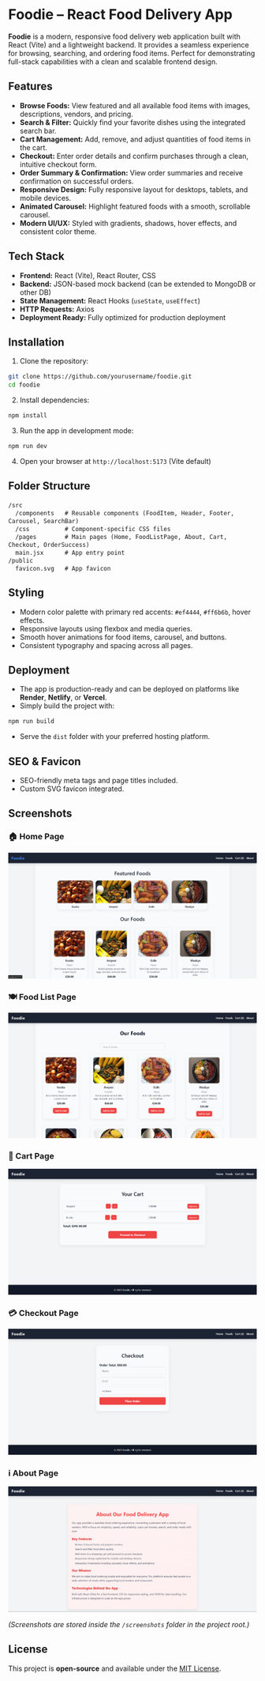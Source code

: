 
# Foodie – React Food Delivery App

**Foodie** is a modern, responsive food delivery web application built with React (Vite) and a lightweight backend. It provides a seamless experience for browsing, searching, and ordering food items. Perfect for demonstrating full-stack capabilities with a clean and scalable frontend design.

## Features

* **Browse Foods:** View featured and all available food items with images, descriptions, vendors, and pricing.
* **Search & Filter:** Quickly find your favorite dishes using the integrated search bar.
* **Cart Management:** Add, remove, and adjust quantities of food items in the cart.
* **Checkout:** Enter order details and confirm purchases through a clean, intuitive checkout form.
* **Order Summary & Confirmation:** View order summaries and receive confirmation on successful orders.
* **Responsive Design:** Fully responsive layout for desktops, tablets, and mobile devices.
* **Animated Carousel:** Highlight featured foods with a smooth, scrollable carousel.
* **Modern UI/UX:** Styled with gradients, shadows, hover effects, and consistent color theme.

## Tech Stack

* **Frontend:** React (Vite), React Router, CSS
* **Backend:** JSON-based mock backend (can be extended to MongoDB or other DB)
* **State Management:** React Hooks (`useState`, `useEffect`)
* **HTTP Requests:** Axios
* **Deployment Ready:** Fully optimized for production deployment

## Installation

1. Clone the repository:

```bash
git clone https://github.com/yourusername/foodie.git
cd foodie
````

2. Install dependencies:

```bash
npm install
```

3. Run the app in development mode:

```bash
npm run dev
```

4. Open your browser at `http://localhost:5173` (Vite default)

## Folder Structure

```
/src
  /components   # Reusable components (FoodItem, Header, Footer, Carousel, SearchBar)
  /css          # Component-specific CSS files
  /pages        # Main pages (Home, FoodListPage, About, Cart, Checkout, OrderSuccess)
  main.jsx      # App entry point
/public
  favicon.svg   # App favicon
```

## Styling

* Modern color palette with primary red accents: `#ef4444`, `#ff6b6b`, hover effects.
* Responsive layouts using flexbox and media queries.
* Smooth hover animations for food items, carousel, and buttons.
* Consistent typography and spacing across all pages.

## Deployment

* The app is production-ready and can be deployed on platforms like **Render**, **Netlify**, or **Vercel**.
* Simply build the project with:

```bash
npm run build
```

* Serve the `dist` folder with your preferred hosting platform.

## SEO & Favicon

* SEO-friendly meta tags and page titles included.
* Custom SVG favicon integrated.

## Screenshots

### 🏠 Home Page

![Home Screenshot](./screenshots/home.png)

### 🍽️ Food List Page

![Food List Screenshot](./screenshots/food-list.png)

### 🛒 Cart Page

![Cart Screenshot](./screenshots/cart.png)

### 💳 Checkout Page

![Checkout Screenshot](./screenshots/checkout.png)

### ℹ️ About Page

![About Screenshot](./screenshots/about.png)

*(Screenshots are stored inside the `/screenshots` folder in the project root.)*

## License

This project is **open-source** and available under the [MIT License](LICENSE).

